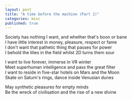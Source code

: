 ```yaml
---
layout: post
title: "A time before the machine (Part 2)"
categories: misc
published: true
---
```

<p>
Society has nothing I want, and whether that's boon or bane<br>
I have little interest in money, pleasure, respect or fame<br>
I don't want that pathetic thing that passes for power<br>
I behold the lilies in the field whilst 2D turns them sour<br>
</p><p>
I want to live forever, immerse in VR winter<br>
Meet superhuman intelligence and pass the great filter<br>
I want to reside in five-star hotels on Mars and the Moon<br>
Skate on Saturn's rings, dance inside Venusian dunes<br>
</p><p>
May synthetic pleasures for empty minds<br>
Be the wreck of civilisation and the rise of a new divine<br>
</p>